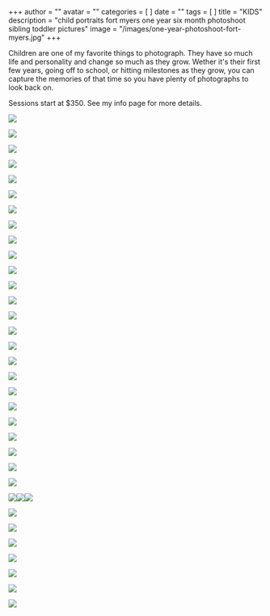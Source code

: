 +++
author = ""
avatar = ""
categories = [ ]
date = ""
tags = [ ]
title = "KIDS"
description = "child portraits fort myers one year six month photoshoot sibling toddler pictures"
image = "/images/one-year-photoshoot-fort-myers.jpg"
+++

Children are one of my favorite things to photograph.  They have so much life and personality and change so much as they grow.  Wether it's their first few years, going off to school, or hitting milestones as they grow, you can capture the memories of that time so you have plenty of photographs to look back on.

Sessions start at $350.  See my info page for more details.

![](/images/kids-portraits-photographer-fort-mmyers-cape-coral-naples.jpg)

![](/images/outdoor-kids-portraits-southwest-florida.jpg)

![](/images/child-photographer-cape-coral-florida-photography.jpg)

![](/images/child-portraits-southwest-florida-tampa-photographer.jpg)

![](/images/back-to-school-portraits-fort-myers-florida.jpg)

![](/images/child-portraits-cape-coral-photographer-florida.jpg)

![](/images/cape-coral-fort-myers-photographer-children.jpg)

![](/images/sarasota-child-children-photographer.jpg)

![](/images/one-year-girl-photoshoot-cape-coral.jpg)

![](/images/southwest-florida-child-photographer.jpg)

![](/images/one-year-child-photography-naples-southwest-florida.jpg)

![](/images/one-year-birthday-photo-session-fort-myers.jpg)

![](/images/fort-myers-family-photograpehr.jpg)

![](/images/cape-coral-child-children-one-year-photo-session.jpg)

![](/images/children-photography-fort-myers-beach.jpg)

![](/images/child-and-pet-photography-session-fort-myers.jpg)

![](/images/southwest-florida-sibling-session.jpg)

![](/images/fort-myers-summer-kids-photoshoot.jpg)

![](/images/fort-myers-beach-family-photography-kids.jpg)

![](/images/brother-photos-toddlers-sarasota-photographer.jpg)

![](/images/sibling-photos-toddler-child-photography-fort-myers-beach.jpg)

![](/images/bradenton-florida-child-photographer-family.jpg)

![](/images/sunset-sibling-photos-kids-fort-myers-beach.jpg)

![](/images/family-children-photographer-fort-myers-florida.jpg)

![](/images/kid-photoshoot-fort-myers.jpg)

![](/images/naples-child-photographer.jpg)![](/images/sister-photos-siblings-photoshoot-naples-florida-photographer.jpg)![](/images/sister-photoshoot-southwest-florida-photography.jpg)

![](/images/kids-sister-session-florida-photography.jpg)

![](/images/tampa-bay-toddler-photographer.jpg)

![](/images/tampa-toddler-photoshoot.jpg)

![](/images/tampa-bay-child-photography.jpg)

![](/images/tampa-fall-photoshoot-child.jpg)

![](/images/tampa-children-photos.jpg)

![](/images/tampa-child-photographer.jpg)
